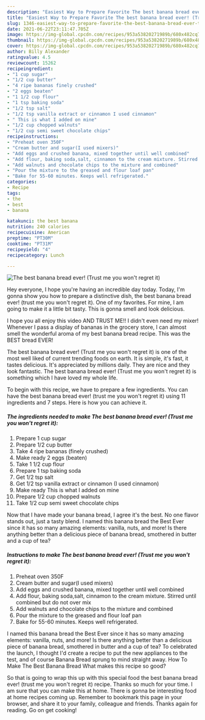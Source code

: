 ```yaml
---
description: "Easiest Way to Prepare Favorite The best banana bread ever! (Trust me you won&amp;#39;t regret it)"
title: "Easiest Way to Prepare Favorite The best banana bread ever! (Trust me you won&amp;#39;t regret it)"
slug: 1346-easiest-way-to-prepare-favorite-the-best-banana-bread-ever-trust-me-you-won-and-39-t-regret-it
date: 2021-06-22T23:11:47.705Z
image: https://img-global.cpcdn.com/recipes/953a53820271989b/680x482cq70/the-best-banana-bread-ever-trust-me-you-wont-regret-it-recipe-main-photo.jpg
thumbnail: https://img-global.cpcdn.com/recipes/953a53820271989b/680x482cq70/the-best-banana-bread-ever-trust-me-you-wont-regret-it-recipe-main-photo.jpg
cover: https://img-global.cpcdn.com/recipes/953a53820271989b/680x482cq70/the-best-banana-bread-ever-trust-me-you-wont-regret-it-recipe-main-photo.jpg
author: Billy Alexander
ratingvalue: 4.5
reviewcount: 15262
recipeingredient:
- "1 cup sugar"
- "1/2 cup butter"
- "4 ripe bananas finely crushed"
- "2 eggs beaten"
- "1 1/2 cup flour"
- "1 tsp baking soda"
- "1/2 tsp salt"
- "1/2 tsp vanilla extract or cinnamon I used cinnamon"
- " This is what I added on mine"
- "1/2 cup chopped walnuts"
- "1/2 cup semi sweet chocolate chips"
recipeinstructions:
- "Preheat oven 350F"
- "Cream butter and sugar(I used mixers)"
- "Add eggs and crushed banana, mixed together until well combined"
- "Add flour, baking soda,salt, cinnamon to the cream mixture. Stirred until combined but do not over mix"
- "Add walnuts and chocolate chips to the mixture and combined"
- "Pour the mixture to the greased and flour loaf pan"
- "Bake for 55-60 minutes. Keeps well refrigerated."
categories:
- Recipe
tags:
- the
- best
- banana

katakunci: the best banana 
nutrition: 240 calories
recipecuisine: American
preptime: "PT30M"
cooktime: "PT31M"
recipeyield: "4"
recipecategory: Lunch

---
```



![The best banana bread ever! (Trust me you won&#39;t regret it)](https://img-global.cpcdn.com/recipes/953a53820271989b/680x482cq70/the-best-banana-bread-ever-trust-me-you-wont-regret-it-recipe-main-photo.jpg)

Hey everyone, I hope you're having an incredible day today. Today, I'm gonna show you how to prepare a distinctive dish, the best banana bread ever! (trust me you won&#39;t regret it). One of my favorites. For mine, I am going to make it a little bit tasty. This is gonna smell and look delicious.

I hope you all enjoy this video AND TRUST ME!! I didn&#39;t even need my mixer! Whenever I pass a display of bananas in the grocery store, I can almost smell the wonderful aroma of my best banana bread recipe. This was the BEST bread EVER!

The best banana bread ever! (Trust me you won&#39;t regret it) is one of the most well liked of current trending foods on earth. It is simple, it's fast, it tastes delicious. It's appreciated by millions daily. They are nice and they look fantastic. The best banana bread ever! (Trust me you won&#39;t regret it) is something which I have loved my whole life.


To begin with this recipe, we have to prepare a few ingredients. You can have the best banana bread ever! (trust me you won&#39;t regret it) using 11 ingredients and 7 steps. Here is how you can achieve it.

<!--inarticleads1-->

##### The ingredients needed to make The best banana bread ever! (Trust me you won&#39;t regret it):

1. Prepare 1 cup sugar
1. Prepare 1/2 cup butter
1. Take 4 ripe bananas (finely crushed)
1. Make ready 2 eggs (beaten)
1. Take 1 1/2 cup flour
1. Prepare 1 tsp baking soda
1. Get 1/2 tsp salt
1. Get 1/2 tsp vanilla extract or cinnamon (I used cinnamon)
1. Make ready  This is what I added on mine
1. Prepare 1/2 cup chopped walnuts
1. Take 1/2 cup semi sweet chocolate chips


Now that I have made your banana bread, I agree it&#39;s the best. No one flavor stands out, just a tasty blend. I named this banana bread the Best Ever since it has so many amazing elements: vanilla, nuts, and more! Is there anything better than a delicious piece of banana bread, smothered in butter and a cup of tea? 

<!--inarticleads2-->

##### Instructions to make The best banana bread ever! (Trust me you won&#39;t regret it):

1. Preheat oven 350F
1. Cream butter and sugar(I used mixers)
1. Add eggs and crushed banana, mixed together until well combined
1. Add flour, baking soda,salt, cinnamon to the cream mixture. Stirred until combined but do not over mix
1. Add walnuts and chocolate chips to the mixture and combined
1. Pour the mixture to the greased and flour loaf pan
1. Bake for 55-60 minutes. Keeps well refrigerated.


I named this banana bread the Best Ever since it has so many amazing elements: vanilla, nuts, and more! Is there anything better than a delicious piece of banana bread, smothered in butter and a cup of tea? To celebrated the launch, I thought I&#39;d create a recipe to put the new appliances to the test, and of course Banana Bread sprung to mind straight away. How To Make The Best Banana Bread What makes this recipe so good? 

So that is going to wrap this up with this special food the best banana bread ever! (trust me you won&#39;t regret it) recipe. Thanks so much for your time. I am sure that you can make this at home. There is gonna be interesting food at home recipes coming up. Remember to bookmark this page in your browser, and share it to your family, colleague and friends. Thanks again for reading. Go on get cooking!

